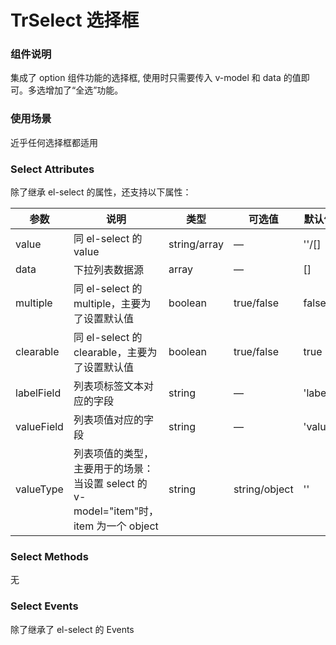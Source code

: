 # TrSelect 选择框

### 组件说明

集成了 option 组件功能的选择框, 使用时只需要传入 v-model 和 data 的值即可。多选增加了“全选”功能。

### 使用场景

近乎任何选择框都适用

### Select Attributes

除了继承 el-select 的属性，还支持以下属性：

| 参数       | 说明                                                                                  | 类型         | 可选值        | 默认值  |
| ---------- | ------------------------------------------------------------------------------------- | ------------ | ------------- | ------- |
| value      | 同 el-select 的 value                                                                 | string/array | —             | ''/[]   |
| data       | 下拉列表数据源                                                                        | array        | —             | []      |
| multiple   | 同 el-select 的 multiple，主要为了设置默认值                                          | boolean      | true/false    | false   |
| clearable  | 同 el-select 的 clearable，主要为了设置默认值                                         | boolean      | true/false    | true    |
| labelField | 列表项标签文本对应的字段                                                              | string       | —             | 'label' |
| valueField | 列表项值对应的字段                                                                    | string       | —             | 'value' |
| valueType  | 列表项值的类型，主要用于的场景：当设置 select 的 v-model="item"时，item 为一个 object | string       | string/object | ''      |

### Select Methods

无

### Select Events

除了继承了 el-select 的 Events
